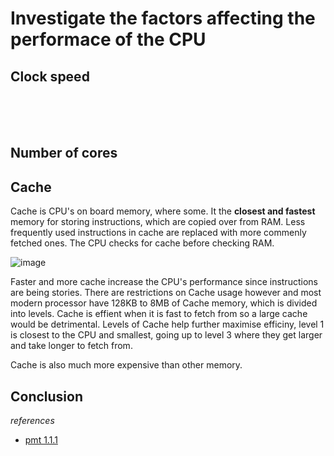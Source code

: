 # Investigate the factors affecting the performace of the CPU

## Clock speed 

<br>
<br>
<br>

## Number of cores

## Cache
Cache is CPU's on board memory, where some. It the **closest and fastest** memory for storing instructions, which are copied over from RAM. Less frequently used instructions in cache are replaced with more commenly fetched ones. The CPU checks for cache before checking RAM.

![image](https://user-images.githubusercontent.com/72783315/136964131-995ef064-440c-4701-be76-4a435ec3a677.png)

Faster and more cache increase the CPU's performance since instructions are being stories. There are restrictions on Cache usage however and most modern processor have 128KB to 8MB of Cache memory, which is divided into levels. Cache is effient when it is fast to fetch from so a large cache would be detrimental. Levels of Cache help further maximise efficiny, level 1 is closest to the CPU and smallest, going up to level 3 where they get larger and take longer to fetch from.

Cache is also much more expensive than other memory.

## Conclusion

_references_
- [pmt 1.1.1](https://pmt.physicsandmathstutor.com/download/Computer-Science/A-level/Notes/OCR/1.1-Characteristics-of-Contemporary-Processors-Input-Output-and-Storage-Devices/Intermediate/1.1.1.%20Structure%20and%20Function%20of%20the%20Processor.pdf)
